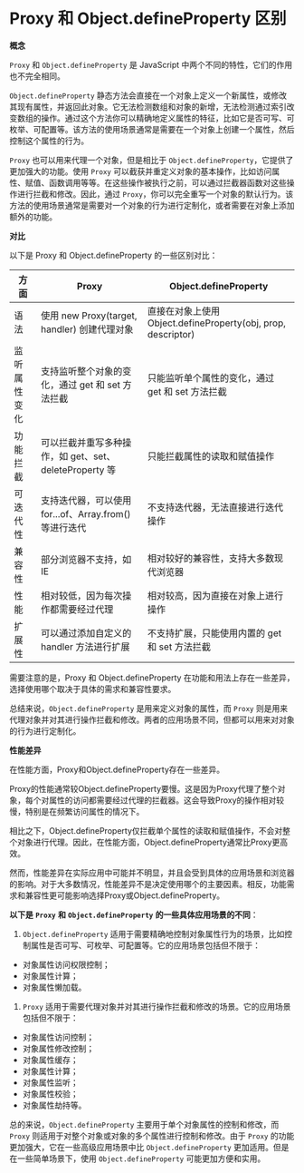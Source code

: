 # Proxy 和 Object.defineProperty 区别

**概念**

`Proxy` 和 `Object.defineProperty` 是 JavaScript 中两个不同的特性，它们的作用也不完全相同。

`Object.defineProperty` 静态方法会直接在一个对象上定义一个新属性，或修改其现有属性，并返回此对象。它无法检测数组和对象的新增，无法检测通过索引改变数组的操作。通过这个方法你可以精确地定义属性的特征，比如它是否可写、可枚举、可配置等。该方法的使用场景通常是需要在一个对象上创建一个属性，然后控制这个属性的行为。

`Proxy` 也可以用来代理一个对象，但是相比于 `Object.defineProperty`，它提供了更加强大的功能。使用 `Proxy` 可以截获并重定义对象的基本操作，比如访问属性、赋值、函数调用等等。在这些操作被执行之前，可以通过拦截器函数对这些操作进行拦截和修改。因此，通过 `Proxy`，你可以完全重写一个对象的默认行为。该方法的使用场景通常是需要对一个对象的行为进行定制化，或者需要在对象上添加额外的功能。

**对比**

以下是 Proxy 和 Object.defineProperty 的一些区别对比：

| 方面         | Proxy                                                  | Object.defineProperty                                        |
| ------------ | ------------------------------------------------------ | ------------------------------------------------------------ |
| 语法         | 使用 new Proxy(target, handler) 创建代理对象           | 直接在对象上使用 Object.defineProperty(obj, prop, descriptor) |
| 监听属性变化 | 支持监听整个对象的变化，通过 get 和 set 方法拦截       | 只能监听单个属性的变化，通过 get 和 set 方法拦截             |
| 功能拦截     | 可以拦截并重写多种操作，如 get、set、deleteProperty 等 | 只能拦截属性的读取和赋值操作                                 |
| 可迭代性     | 支持迭代器，可以使用 for...of、Array.from() 等进行迭代 | 不支持迭代器，无法直接进行迭代操作                           |
| 兼容性       | 部分浏览器不支持，如 IE                                | 相对较好的兼容性，支持大多数现代浏览器                       |
| 性能         | 相对较低，因为每次操作都需要经过代理                   | 相对较高，因为直接在对象上进行操作                           |
| 扩展性       | 可以通过添加自定义的 handler 方法进行扩展              | 不支持扩展，只能使用内置的 get 和 set 方法拦截               |

需要注意的是，Proxy 和 Object.defineProperty 在功能和用法上存在一些差异，选择使用哪个取决于具体的需求和兼容性要求。

总结来说，`Object.defineProperty` 是用来定义对象的属性，而 `Proxy` 则是用来代理对象并对其进行操作拦截和修改。两者的应用场景不同，但都可以用来对对象的行为进行定制化。

**性能差异**

在性能方面，Proxy和Object.defineProperty存在一些差异。

Proxy的性能通常较Object.defineProperty要慢。这是因为Proxy代理了整个对象，每个对属性的访问都需要经过代理的拦截器。这会导致Proxy的操作相对较慢，特别是在频繁访问属性的情况下。

相比之下，Object.defineProperty仅拦截单个属性的读取和赋值操作，不会对整个对象进行代理。因此，在性能方面，Object.defineProperty通常比Proxy更高效。

然而，性能差异在实际应用中可能并不明显，并且会受到具体的应用场景和浏览器的影响。对于大多数情况，性能差异不是决定使用哪个的主要因素。相反，功能需求和兼容性更可能影响选择Proxy或Object.defineProperty。

**以下是** **`Proxy`** **和** **`Object.defineProperty`** **的一些具体应用场景的不同**：

1. `Object.defineProperty` 适用于需要精确地控制对象属性行为的场景，比如控制属性是否可写、可枚举、可配置等。它的应用场景包括但不限于：

- 对象属性访问权限控制；
- 对象属性计算；
- 对象属性懒加载。

1. `Proxy` 适用于需要代理对象并对其进行操作拦截和修改的场景。它的应用场景包括但不限于：

- 对象属性访问控制；
- 对象属性修改控制；
- 对象属性缓存；
- 对象属性计算；
- 对象属性监听；
- 对象属性校验；
- 对象属性劫持等。

总的来说，`Object.defineProperty` 主要用于单个对象属性的控制和修改，而 `Proxy` 则适用于对整个对象或对象的多个属性进行控制和修改。由于 `Proxy` 的功能更加强大，它在一些高级应用场景中比 `Object.defineProperty` 更加适用。但是在一些简单场景下，使用 `Object.defineProperty` 可能更加方便和实用。